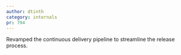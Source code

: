 ```yaml
---
author: dtinth
category: internals
pr: 794
---
```


Revamped the continuous delivery pipeline to streamline the release process.